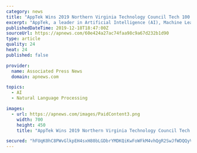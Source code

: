 ```yaml
---
category: news
title: "AppTek Wins 2019 Northern Virginia Technology Council Tech 100 Award"
excerpt: "AppTek, a leader in Artificial Intelligence (AI), Machine Learning (ML), Automatic Speech Recognition (ASR) and Neural Machine Translation (NMT), today announced that for the second consecutive year, the company is a winner of the 2019 Northern Virginia Technology Council (NVTC) Tech 100 awards. This prestigious award recognizes groundbreaking ..."
publishedDateTime: 2019-12-18T18:47:00Z
sourceUrl: https://apnews.com/60e424a27ac74faa98c9a67d232b1d90
type: article
quality: 24
heat: 24
published: false

provider:
  name: Associated Press News
  domain: apnews.com

topics:
  - AI
  - Natural Language Processing

images:
  - url: https://apnews.com/images/PaidContent3.png
    width: 700
    height: 450
    title: "AppTek Wins 2019 Northern Virginia Technology Council Tech 100 Award"

secured: "hFUqK0hC8PWvGlkpEH4sxH80bLGDbrYMDKQiKwFoWFkM4vhQgR2SwJfWDQQyV1SUJ/FtcNwjo9Kh0X0K841zH3WfPiYPCsm/DwiqSb++rGGy0jCXzXsLegs/9Gww5p8afC5fWWCz5GA90ciJ7LRin/l/zQjci6Ocmu3iopjl+djVjqCn+FxPwIUtfFaKWU/VRwihzrUz3jNgZoIjzPqiYGQXjHjOTRFz9OlaYpNDH4oTe9U3fBE1rng1oquJ/amYkgNrGi2hfnueAJBQNlG2Mg==;CbaItX3BpnSublNBvP8Jjw=="
---
```


